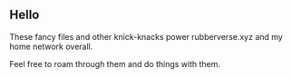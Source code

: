 ## Hello

These fancy files and other knick-knacks power rubberverse.xyz and my home network overall.

Feel free to roam through them and do things with them.